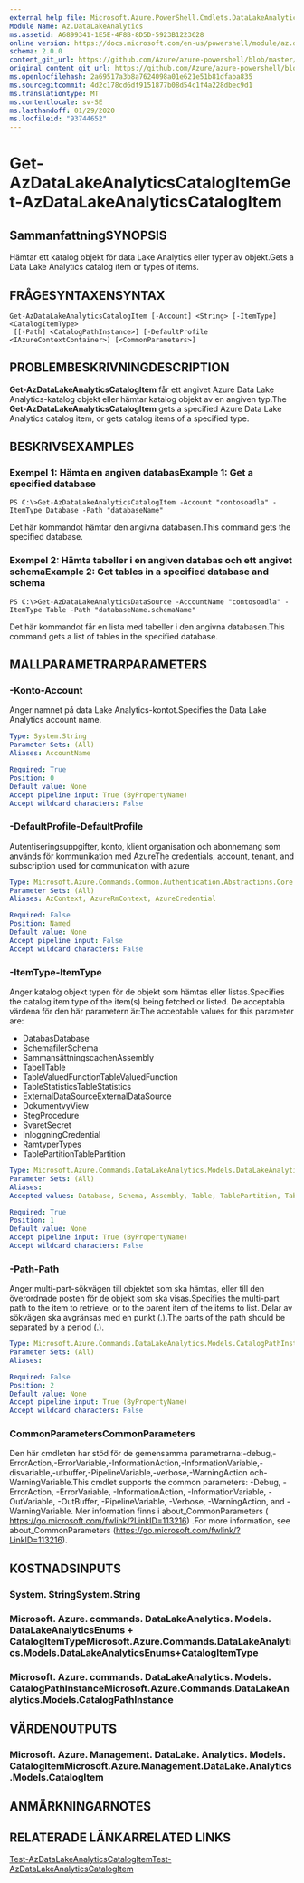 ```yaml
---
external help file: Microsoft.Azure.PowerShell.Cmdlets.DataLakeAnalytics.dll-Help.xml
Module Name: Az.DataLakeAnalytics
ms.assetid: A6899341-1E5E-4F8B-8D5D-5923B1223628
online version: https://docs.microsoft.com/en-us/powershell/module/az.datalakeanalytics/get-azdatalakeanalyticscatalogitem
schema: 2.0.0
content_git_url: https://github.com/Azure/azure-powershell/blob/master/src/DataLakeAnalytics/DataLakeAnalytics/help/Get-AzDataLakeAnalyticsCatalogItem.md
original_content_git_url: https://github.com/Azure/azure-powershell/blob/master/src/DataLakeAnalytics/DataLakeAnalytics/help/Get-AzDataLakeAnalyticsCatalogItem.md
ms.openlocfilehash: 2a69517a3b8a7624098a01e621e51b81dfaba835
ms.sourcegitcommit: 4d2c178cd6df9151877b08d54c1f4a228dbec9d1
ms.translationtype: MT
ms.contentlocale: sv-SE
ms.lasthandoff: 01/29/2020
ms.locfileid: "93744652"
---
```

# <span data-ttu-id="c88c8-101">Get-AzDataLakeAnalyticsCatalogItem</span><span class="sxs-lookup"><span data-stu-id="c88c8-101">Get-AzDataLakeAnalyticsCatalogItem</span></span>

## <span data-ttu-id="c88c8-102">Sammanfattning</span><span class="sxs-lookup"><span data-stu-id="c88c8-102">SYNOPSIS</span></span>
<span data-ttu-id="c88c8-103">Hämtar ett katalog objekt för data Lake Analytics eller typer av objekt.</span><span class="sxs-lookup"><span data-stu-id="c88c8-103">Gets a Data Lake Analytics catalog item or types of items.</span></span>

## <span data-ttu-id="c88c8-104">FRÅGESYNTAXEN</span><span class="sxs-lookup"><span data-stu-id="c88c8-104">SYNTAX</span></span>

```
Get-AzDataLakeAnalyticsCatalogItem [-Account] <String> [-ItemType] <CatalogItemType>
 [[-Path] <CatalogPathInstance>] [-DefaultProfile <IAzureContextContainer>] [<CommonParameters>]
```

## <span data-ttu-id="c88c8-105">PROBLEMBESKRIVNING</span><span class="sxs-lookup"><span data-stu-id="c88c8-105">DESCRIPTION</span></span>
<span data-ttu-id="c88c8-106">**Get-AzDataLakeAnalyticsCatalogItem** får ett angivet Azure Data Lake Analytics-katalog objekt eller hämtar katalog objekt av en angiven typ.</span><span class="sxs-lookup"><span data-stu-id="c88c8-106">The **Get-AzDataLakeAnalyticsCatalogItem** gets a specified Azure Data Lake Analytics catalog item, or gets catalog items of a specified type.</span></span>

## <span data-ttu-id="c88c8-107">BESKRIVS</span><span class="sxs-lookup"><span data-stu-id="c88c8-107">EXAMPLES</span></span>

### <span data-ttu-id="c88c8-108">Exempel 1: Hämta en angiven databas</span><span class="sxs-lookup"><span data-stu-id="c88c8-108">Example 1: Get a specified database</span></span>
```
PS C:\>Get-AzDataLakeAnalyticsCatalogItem -Account "contosoadla" -ItemType Database -Path "databaseName"
```

<span data-ttu-id="c88c8-109">Det här kommandot hämtar den angivna databasen.</span><span class="sxs-lookup"><span data-stu-id="c88c8-109">This command gets the specified database.</span></span>

### <span data-ttu-id="c88c8-110">Exempel 2: Hämta tabeller i en angiven databas och ett angivet schema</span><span class="sxs-lookup"><span data-stu-id="c88c8-110">Example 2: Get tables in a specified database and schema</span></span>
```
PS C:\>Get-AzDataLakeAnalyticsDataSource -AccountName "contosoadla" -ItemType Table -Path "databaseName.schemaName"
```

<span data-ttu-id="c88c8-111">Det här kommandot får en lista med tabeller i den angivna databasen.</span><span class="sxs-lookup"><span data-stu-id="c88c8-111">This command gets a list of tables in the specified database.</span></span>

## <span data-ttu-id="c88c8-112">MALLPARAMETRAR</span><span class="sxs-lookup"><span data-stu-id="c88c8-112">PARAMETERS</span></span>

### <span data-ttu-id="c88c8-113">-Konto</span><span class="sxs-lookup"><span data-stu-id="c88c8-113">-Account</span></span>
<span data-ttu-id="c88c8-114">Anger namnet på data Lake Analytics-kontot.</span><span class="sxs-lookup"><span data-stu-id="c88c8-114">Specifies the Data Lake Analytics account name.</span></span>

```yaml
Type: System.String
Parameter Sets: (All)
Aliases: AccountName

Required: True
Position: 0
Default value: None
Accept pipeline input: True (ByPropertyName)
Accept wildcard characters: False
```

### <span data-ttu-id="c88c8-115">-DefaultProfile</span><span class="sxs-lookup"><span data-stu-id="c88c8-115">-DefaultProfile</span></span>
<span data-ttu-id="c88c8-116">Autentiseringsuppgifter, konto, klient organisation och abonnemang som används för kommunikation med Azure</span><span class="sxs-lookup"><span data-stu-id="c88c8-116">The credentials, account, tenant, and subscription used for communication with azure</span></span>

```yaml
Type: Microsoft.Azure.Commands.Common.Authentication.Abstractions.Core.IAzureContextContainer
Parameter Sets: (All)
Aliases: AzContext, AzureRmContext, AzureCredential

Required: False
Position: Named
Default value: None
Accept pipeline input: False
Accept wildcard characters: False
```

### <span data-ttu-id="c88c8-117">-ItemType</span><span class="sxs-lookup"><span data-stu-id="c88c8-117">-ItemType</span></span>
<span data-ttu-id="c88c8-118">Anger katalog objekt typen för de objekt som hämtas eller listas.</span><span class="sxs-lookup"><span data-stu-id="c88c8-118">Specifies the catalog item type of the item(s) being fetched or listed.</span></span>
<span data-ttu-id="c88c8-119">De acceptabla värdena för den här parametern är:</span><span class="sxs-lookup"><span data-stu-id="c88c8-119">The acceptable values for this parameter are:</span></span>
- <span data-ttu-id="c88c8-120">Databas</span><span class="sxs-lookup"><span data-stu-id="c88c8-120">Database</span></span>
- <span data-ttu-id="c88c8-121">Schemafiler</span><span class="sxs-lookup"><span data-stu-id="c88c8-121">Schema</span></span>
- <span data-ttu-id="c88c8-122">Sammansättningscachen</span><span class="sxs-lookup"><span data-stu-id="c88c8-122">Assembly</span></span>
- <span data-ttu-id="c88c8-123">Tabell</span><span class="sxs-lookup"><span data-stu-id="c88c8-123">Table</span></span>
- <span data-ttu-id="c88c8-124">TableValuedFunction</span><span class="sxs-lookup"><span data-stu-id="c88c8-124">TableValuedFunction</span></span>
- <span data-ttu-id="c88c8-125">TableStatistics</span><span class="sxs-lookup"><span data-stu-id="c88c8-125">TableStatistics</span></span>
- <span data-ttu-id="c88c8-126">ExternalDataSource</span><span class="sxs-lookup"><span data-stu-id="c88c8-126">ExternalDataSource</span></span>
- <span data-ttu-id="c88c8-127">Dokumentvy</span><span class="sxs-lookup"><span data-stu-id="c88c8-127">View</span></span>
- <span data-ttu-id="c88c8-128">Steg</span><span class="sxs-lookup"><span data-stu-id="c88c8-128">Procedure</span></span>
- <span data-ttu-id="c88c8-129">Svaret</span><span class="sxs-lookup"><span data-stu-id="c88c8-129">Secret</span></span>
- <span data-ttu-id="c88c8-130">Inloggning</span><span class="sxs-lookup"><span data-stu-id="c88c8-130">Credential</span></span>
- <span data-ttu-id="c88c8-131">Ramtyper</span><span class="sxs-lookup"><span data-stu-id="c88c8-131">Types</span></span>
- <span data-ttu-id="c88c8-132">TablePartition</span><span class="sxs-lookup"><span data-stu-id="c88c8-132">TablePartition</span></span>

```yaml
Type: Microsoft.Azure.Commands.DataLakeAnalytics.Models.DataLakeAnalyticsEnums+CatalogItemType
Parameter Sets: (All)
Aliases:
Accepted values: Database, Schema, Assembly, Table, TablePartition, TableValuedFunction, TableStatistics, ExternalDataSource, View, Procedure, Secret, Credential, Types, Package

Required: True
Position: 1
Default value: None
Accept pipeline input: True (ByPropertyName)
Accept wildcard characters: False
```

### <span data-ttu-id="c88c8-133">-Path</span><span class="sxs-lookup"><span data-stu-id="c88c8-133">-Path</span></span>
<span data-ttu-id="c88c8-134">Anger multi-part-sökvägen till objektet som ska hämtas, eller till den överordnade posten för de objekt som ska visas.</span><span class="sxs-lookup"><span data-stu-id="c88c8-134">Specifies the multi-part path to the item to retrieve, or to the parent item of the items to list.</span></span>
<span data-ttu-id="c88c8-135">Delar av sökvägen ska avgränsas med en punkt (.).</span><span class="sxs-lookup"><span data-stu-id="c88c8-135">The parts of the path should be separated by a period (.).</span></span>

```yaml
Type: Microsoft.Azure.Commands.DataLakeAnalytics.Models.CatalogPathInstance
Parameter Sets: (All)
Aliases:

Required: False
Position: 2
Default value: None
Accept pipeline input: True (ByPropertyName)
Accept wildcard characters: False
```

### <span data-ttu-id="c88c8-136">CommonParameters</span><span class="sxs-lookup"><span data-stu-id="c88c8-136">CommonParameters</span></span>
<span data-ttu-id="c88c8-137">Den här cmdleten har stöd för de gemensamma parametrarna:-debug,-ErrorAction,-ErrorVariable,-InformationAction,-InformationVariable,-disvariable,-utbuffer,-PipelineVariable,-verbose,-WarningAction och-WarningVariable.</span><span class="sxs-lookup"><span data-stu-id="c88c8-137">This cmdlet supports the common parameters: -Debug, -ErrorAction, -ErrorVariable, -InformationAction, -InformationVariable, -OutVariable, -OutBuffer, -PipelineVariable, -Verbose, -WarningAction, and -WarningVariable.</span></span> <span data-ttu-id="c88c8-138">Mer information finns i about_CommonParameters ( https://go.microsoft.com/fwlink/?LinkID=113216) .</span><span class="sxs-lookup"><span data-stu-id="c88c8-138">For more information, see about_CommonParameters (https://go.microsoft.com/fwlink/?LinkID=113216).</span></span>

## <span data-ttu-id="c88c8-139">KOSTNADS</span><span class="sxs-lookup"><span data-stu-id="c88c8-139">INPUTS</span></span>

### <span data-ttu-id="c88c8-140">System. String</span><span class="sxs-lookup"><span data-stu-id="c88c8-140">System.String</span></span>

### <span data-ttu-id="c88c8-141">Microsoft. Azure. commands. DataLakeAnalytics. Models. DataLakeAnalyticsEnums + CatalogItemType</span><span class="sxs-lookup"><span data-stu-id="c88c8-141">Microsoft.Azure.Commands.DataLakeAnalytics.Models.DataLakeAnalyticsEnums+CatalogItemType</span></span>

### <span data-ttu-id="c88c8-142">Microsoft. Azure. commands. DataLakeAnalytics. Models. CatalogPathInstance</span><span class="sxs-lookup"><span data-stu-id="c88c8-142">Microsoft.Azure.Commands.DataLakeAnalytics.Models.CatalogPathInstance</span></span>

## <span data-ttu-id="c88c8-143">VÄRDEN</span><span class="sxs-lookup"><span data-stu-id="c88c8-143">OUTPUTS</span></span>

### <span data-ttu-id="c88c8-144">Microsoft. Azure. Management. DataLake. Analytics. Models. CatalogItem</span><span class="sxs-lookup"><span data-stu-id="c88c8-144">Microsoft.Azure.Management.DataLake.Analytics.Models.CatalogItem</span></span>

## <span data-ttu-id="c88c8-145">ANMÄRKNINGAR</span><span class="sxs-lookup"><span data-stu-id="c88c8-145">NOTES</span></span>

## <span data-ttu-id="c88c8-146">RELATERADE LÄNKAR</span><span class="sxs-lookup"><span data-stu-id="c88c8-146">RELATED LINKS</span></span>

[<span data-ttu-id="c88c8-147">Test-AzDataLakeAnalyticsCatalogItem</span><span class="sxs-lookup"><span data-stu-id="c88c8-147">Test-AzDataLakeAnalyticsCatalogItem</span></span>](./Test-AzDataLakeAnalyticsCatalogItem.md)



